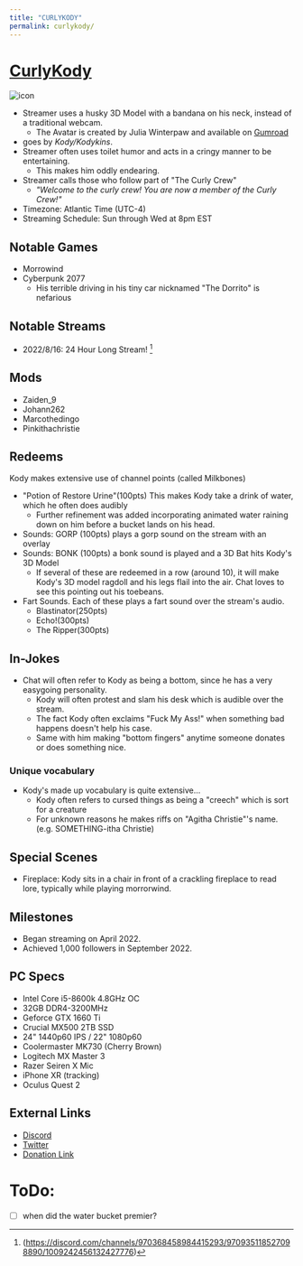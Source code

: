 ```yaml
---
title: "CURLYKODY"
permalink: curlykody/
---
```

# [CurlyKody](https://www.twitch.tv/curlykody)
![icon](https://static-cdn.jtvnw.net/jtv_user_pictures/9feaa6a3-3c62-49b3-ba01-e6623bc6bb98-profile_image-70x70.png)
- Streamer uses a husky 3D Model with a bandana on his neck, instead of a traditional webcam. 
	- The Avatar is created by Julia Winterpaw and available on [Gumroad](https://juliawinterpaw.gumroad.com/l/canine)
- goes by *Kody/Kodykins*.
- Streamer often uses toilet humor and acts in a cringy manner to be entertaining.
  - This makes him oddly endearing.
- Streamer calls those who follow part of "The Curly Crew"
  - *"Welcome to the curly crew! You are now a member of the Curly Crew!"*
- Timezone: Atlantic Time (UTC-4)
- Streaming Schedule: Sun through Wed at 8pm EST
## Notable Games
- Morrowind
- Cyberpunk 2077
  - His terrible driving in his tiny car nicknamed "The Dorrito" is nefarious

## Notable Streams
- 2022/8/16: 24 Hour Long Stream! [^1]

## Mods
- Zaiden_9
- Johann262
- Marcothedingo
- Pinkithachristie

## Redeems
Kody makes extensive use of channel points (called Milkbones)
- "Potion of Restore Urine"(100pts) This makes Kody take a drink of water, which he often does audibly
  - Further refinement was added incorporating animated water raining down on him before a bucket lands on his head.
- Sounds: GORP (100pts) plays a gorp sound on the stream with an overlay
- Sounds: BONK (100pts) a bonk sound is played and a 3D Bat hits Kody's 3D Model
  - If several of these are redeemed in a row (around 10), it will make Kody's 3D model ragdoll and his legs flail into the air. Chat loves to see this pointing out his toebeans.
- Fart Sounds. Each of these plays a fart sound over the stream's audio.
  - Blastinator(250pts)
  - Echo!(300pts)
  - The Ripper(300pts)

## In-Jokes
- Chat will often refer to Kody as being a bottom, since he has a very easygoing personality.
  - Kody will often protest and slam his desk which is audible over the stream.
  - The fact Kody often exclaims "Fuck My Ass!" when something bad happens doesn't help his case.
  - Same with him making "bottom fingers" anytime someone donates or does something nice.
### Unique vocabulary
- Kody's made up vocabulary is quite extensive...
  - Kody often refers to cursed things as being a "creech" which is sort for a creature
  - For unknown reasons he makes riffs on "Agitha Christie"'s name. (e.g. SOMETHING-itha Christie)

## Special Scenes
- Fireplace: Kody sits in a chair in front of a crackling fireplace to read lore, typically while playing morrorwind. 

## Milestones
- Began streaming on April 2022.
- Achieved 1,000 followers in September 2022.

## PC Specs
- Intel Core i5-8600k 4.8GHz OC
- 32GB DDR4-3200MHz
- Geforce GTX 1660 Ti
- Crucial MX500 2TB SSD
- 24" 1440p60 IPS / 22" 1080p60
- Coolermaster MK730 (Cherry Brown)
- Logitech MX Master 3
- Razer Seiren X Mic
- iPhone XR (tracking)
- Oculus Quest 2

## External Links
- [Discord](https://discord.gg/K7WYyD44Wd)
- [Twitter](https://twitter.com/CurlyKody)
- [Donation Link](https://streamelements.com/curlykody/tip)

[^1]: (https://discord.com/channels/970368458984415293/970935118527098890/1009242456132427776)

# ToDo:
- [ ] when did the water bucket premier?
